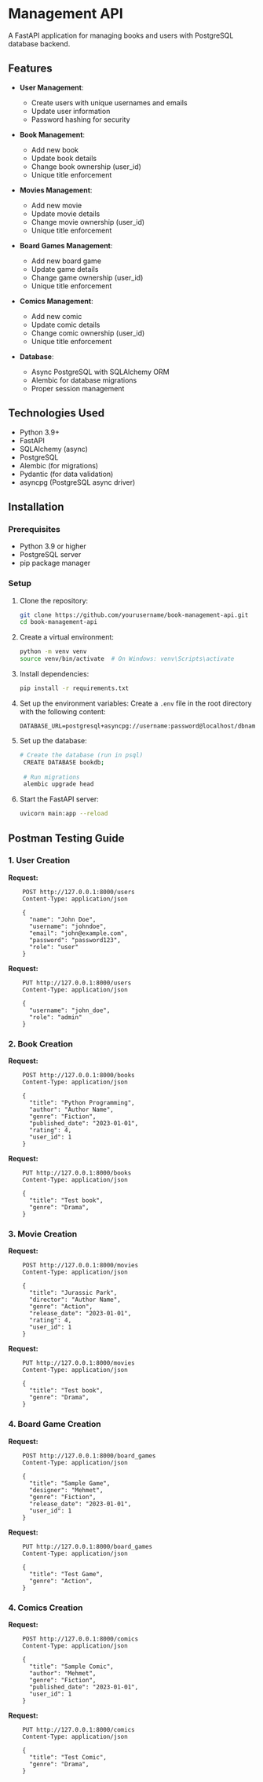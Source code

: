 # Management API

A FastAPI application for managing books and users with PostgreSQL database backend.

## Features

- **User Management**:
  - Create users with unique usernames and emails
  - Update user information
  - Password hashing for security

- **Book Management**:
  - Add new book
  - Update book details
  - Change book ownership (user_id)
  - Unique title enforcement

- **Movies Management**:
  - Add new movie
  - Update movie details
  - Change movie ownership (user_id)
  - Unique title enforcement
  
- **Board Games Management**:
  - Add new board game
  - Update game details
  - Change game ownership (user_id)
  - Unique title enforcement
  
- **Comics Management**:
  - Add new comic
  - Update comic details
  - Change comic ownership (user_id)
  - Unique title enforcement

- **Database**:
  - Async PostgreSQL with SQLAlchemy ORM
  - Alembic for database migrations
  - Proper session management

## Technologies Used

- Python 3.9+
- FastAPI
- SQLAlchemy (async)
- PostgreSQL
- Alembic (for migrations)
- Pydantic (for data validation)
- asyncpg (PostgreSQL async driver)

## Installation

### Prerequisites

- Python 3.9 or higher
- PostgreSQL server
- pip package manager

### Setup

1. Clone the repository:
   ```bash
   git clone https://github.com/yourusername/book-management-api.git
   cd book-management-api
   
2. Create a virtual environment:
   ```bash
   python -m venv venv
   source venv/bin/activate  # On Windows: venv\Scripts\activate
   
3. Install dependencies:
   ```bash
   pip install -r requirements.txt
   
4. Set up the environment variables:
   Create a `.env` file in the root directory with the following content:
   ```env
   DATABASE_URL=postgresql+asyncpg://username:password@localhost/dbname
   ```

5. Set up the database:
   ```bash
   # Create the database (run in psql)
    CREATE DATABASE bookdb;
    
    # Run migrations
    alembic upgrade head
   ```
   
6. Start the FastAPI server:
   ```bash
   uvicorn main:app --reload
   ```
   
## Postman Testing Guide

### 1. User Creation
**Request:**
```http
    POST http://127.0.0.1:8000/users
    Content-Type: application/json
    
    {
      "name": "John Doe",
      "username": "johndoe",
      "email": "john@example.com",
      "password": "password123",
      "role": "user"
    }
```
**Request:**
```http
    PUT http://127.0.0.1:8000/users
    Content-Type: application/json
    
    {
      "username": "john_doe",
      "role": "admin"
    }
```
### 2. Book Creation
**Request:**
```http
    POST http://127.0.0.1:8000/books
    Content-Type: application/json
    
    {
      "title": "Python Programming",
      "author": "Author Name",
      "genre": "Fiction",
      "published_date": "2023-01-01",
      "rating": 4,
      "user_id": 1
    }
```
**Request:**
```http
    PUT http://127.0.0.1:8000/books
    Content-Type: application/json
    
    {
      "title": "Test book",
      "genre": "Drama",
    }
```
### 3. Movie Creation
**Request:**
```http
    POST http://127.0.0.1:8000/movies
    Content-Type: application/json
    
    {
      "title": "Jurassic Park",
      "director": "Author Name",
      "genre": "Action",
      "release_date": "2023-01-01",
      "rating": 4,
      "user_id": 1
    }
```
**Request:**
```http
    PUT http://127.0.0.1:8000/movies
    Content-Type: application/json
    
    {
      "title": "Test book",
      "genre": "Drama",
    }
```
### 4. Board Game Creation
**Request:**
```http
    POST http://127.0.0.1:8000/board_games
    Content-Type: application/json
    
    {
      "title": "Sample Game",
      "designer": "Mehmet",
      "genre": "Fiction",
      "release_date": "2023-01-01",
      "user_id": 1
    }
```
**Request:**
```http
    PUT http://127.0.0.1:8000/board_games
    Content-Type: application/json
    
    {
      "title": "Test Game",
      "genre": "Action",
    }
```
### 4. Comics Creation
**Request:**
```http
    POST http://127.0.0.1:8000/comics
    Content-Type: application/json
    
    {
      "title": "Sample Comic",
      "author": "Mehmet",
      "genre": "Fiction",
      "published_date": "2023-01-01",
      "user_id": 1
    }
```
**Request:**
```http
    PUT http://127.0.0.1:8000/comics
    Content-Type: application/json
    
    {
      "title": "Test Comic",
      "genre": "Drama",
    }
```